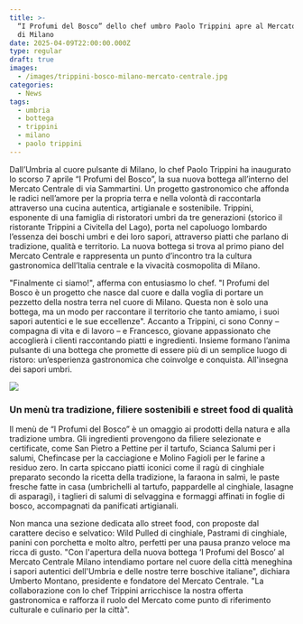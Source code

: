 ```yaml
---
title: >-
  “I Profumi del Bosco” dello chef umbro Paolo Trippini apre al Mercato Centrale
  di Milano
date: 2025-04-09T22:00:00.000Z
type: regular
draft: true
images:
  - /images/trippini-bosco-milano-mercato-centrale.jpg
categories:
  - News
tags:
  - umbria
  - bottega
  - trippini
  - milano
  - paolo trippini
---
```


Dall’Umbria al cuore pulsante di Milano, lo chef Paolo Trippini ha inaugurato lo scorso 7 aprile “I Profumi del Bosco”, la sua nuova bottega all’interno del Mercato Centrale di via Sammartini. Un progetto gastronomico che affonda le radici nell’amore per la propria terra e nella volontà di raccontarla attraverso una cucina autentica, artigianale e sostenibile. Trippini, esponente di una famiglia di ristoratori umbri da tre generazioni (storico il ristorante Trippini a Civitella del Lago), porta nel capoluogo lombardo l’essenza dei boschi umbri e dei loro sapori, attraverso piatti che parlano di tradizione, qualità e territorio. La nuova bottega si trova al primo piano del Mercato Centrale e rappresenta un punto d’incontro tra la cultura gastronomica dell’Italia centrale e la vivacità cosmopolita di Milano.

"Finalmente ci siamo!", afferma con entusiasmo lo chef. "I Profumi del Bosco è un progetto che nasce dal cuore e dalla voglia di portare un pezzetto della nostra terra nel cuore di Milano. Questa non è solo una bottega, ma un modo per raccontare il territorio che tanto amiamo, i suoi sapori autentici e le sue eccellenze". Accanto a Trippini, ci sono Conny – compagna di vita e di lavoro – e Francesco, giovane appassionato che accoglierà i clienti raccontando piatti e ingredienti. Insieme formano l’anima pulsante di una bottega che promette di essere più di un semplice luogo di ristoro: un’esperienza gastronomica che coinvolge e conquista. All'insegna dei sapori umbri.

![](/images/trippini-milano-mercato-centrale-bottega.jpg)

### Un menù tra tradizione, filiere sostenibili e street food di qualità

Il menù de “I Profumi del Bosco” è un omaggio ai prodotti della natura e alla tradizione umbra. Gli ingredienti provengono da filiere selezionate e certificate, come San Pietro a Pettine per il tartufo, Scianca Salumi per i salumi, Chefincase per la cacciagione e Molino Fagioli per le farine a residuo zero. In carta spiccano piatti iconici come il ragù di cinghiale preparato secondo la ricetta della tradizione, la faraona in salmì, le paste fresche fatte in casa (umbrichelli al tartufo, pappardelle al cinghiale, lasagne di asparagi), i taglieri di salumi di selvaggina e formaggi affinati in foglie di bosco, accompagnati da panificati artigianali.

Non manca una sezione dedicata allo street food, con proposte dal carattere deciso e selvatico: Wild Pulled di cinghiale, Pastrami di cinghiale, panini con porchetta e molto altro, perfetti per una pausa pranzo veloce ma ricca di gusto. "Con l'apertura della nuova bottega ‘I Profumi del Bosco’ al Mercato Centrale Milano intendiamo portare nel cuore della città meneghina i sapori autentici dell'Umbria e delle nostre terre boschive italiane", dichiara Umberto Montano, presidente e fondatore del Mercato Centrale. "La collaborazione con lo chef Trippini arricchisce la nostra offerta gastronomica e rafforza il ruolo del Mercato come punto di riferimento culturale e culinario per la città".
